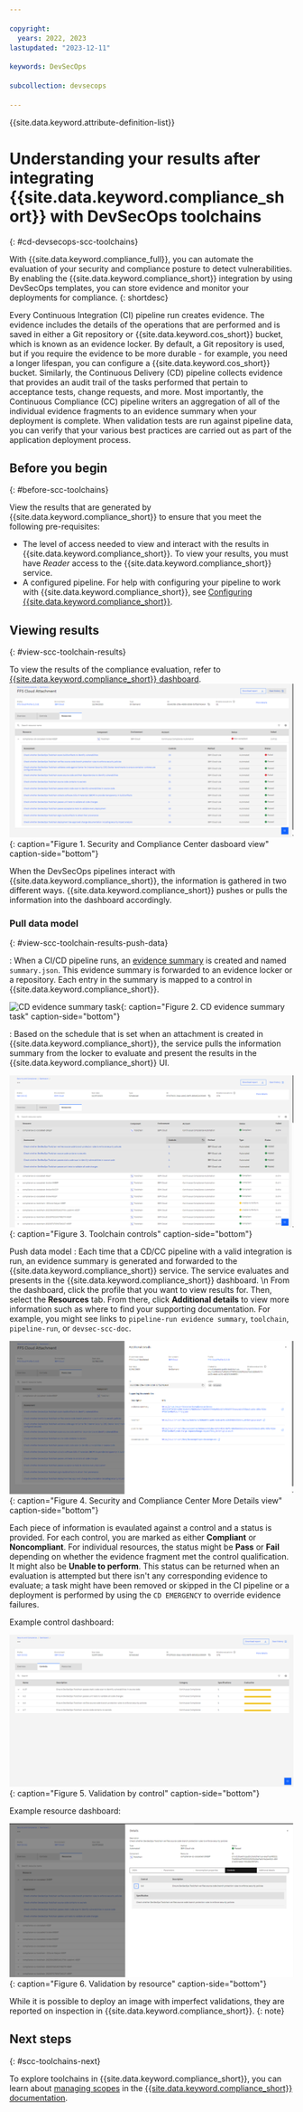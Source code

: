 ```yaml
---

copyright:
  years: 2022, 2023
lastupdated: "2023-12-11"

keywords: DevSecOps

subcollection: devsecops

---
```


{{site.data.keyword.attribute-definition-list}}


# Understanding your results after integrating {{site.data.keyword.compliance_short}} with DevSecOps toolchains
{: #cd-devsecops-scc-toolchains}

With {{site.data.keyword.compliance_full}}, you can automate the evaluation of your security and compliance posture to detect vulnerabilities. By enabling the {{site.data.keyword.compliance_short}} integration by using DevSecOps templates, you can store evidence and monitor your deployments for compliance.
{: shortdesc}

Every Continuous Integration (CI) pipeline run creates evidence. The evidence includes the details of the operations that are performed and is saved in either a Git repository or {{site.data.keyword.cos_short}} bucket, which is known as an evidence locker. By default, a Git repository is used, but if you require the evidence to be more durable - for example, you need a longer lifespan, you can configure a {{site.data.keyword.cos_short}} bucket. Similarly, the Continuous Delivery (CD) pipeline collects evidence that provides an audit trail of the tasks performed that pertain to acceptance tests, change requests, and more. Most importantly, the Continuous Compliance (CC) pipeline writers an aggregation of all of the individual evidence fragments to an evidence summary when your deployment is complete. When validation tests are run against pipeline data, you can verify that your various best practices are carried out as part of the application deployment process.


## Before you begin
{: #before-scc-toolchains}

View the results that are generated by {{site.data.keyword.compliance_short}} to ensure that you meet the following pre-requisites:

* The level of access needed to view and interact with the results in {{site.data.keyword.compliance_short}}. To view your results, you must have *Reader* access to the {{site.data.keyword.compliance_short}} service.
* A configured pipeline.
   For help with configuring your pipeline to work with {{site.data.keyword.compliance_short}}, see [Configuring {{site.data.keyword.compliance_short}}](/docs/devsecops?topic=devsecops-scc).


## Viewing results
{: #view-scc-toolchain-results}

To view the results of the compliance evaluation, refer to [{{site.data.keyword.compliance_short}} dashboard](/security-and-compliance-center).
![Security and Compliance Center dasboard view](images/devsecops-scc-dashboard.png){: caption="Figure 1. Security and Compliance Center dasboard view" caption-side="bottom"}


When the DevSecOps pipelines interact with {{site.data.keyword.compliance_short}}, the information is gathered in two different ways. {{site.data.keyword.compliance_short}} pushes or pulls the information into the dashboard accordingly.


### Pull data model
{: #view-scc-toolchain-results-push-data}

:   When a CI/CD pipeline runs, an [evidence summary](/docs/devsecops?topic=devsecops-devsecops-evidence#cd-devsecops-evidence-summary) is created and named `summary.json`. This evidence summary is forwarded to an evidence locker or a repository. Each entry in the summary is mapped to a control in {{site.data.keyword.compliance_short}}.

   ![CD evidence summary task](images/cd-devsecops-evidence-summary.png){: caption="Figure 2. CD evidence summary task" caption-side="bottom"}

:   Based on the schedule that is set when an attachment is created in {{site.data.keyword.compliance_short}}, the service pulls the information summary from the locker to evaluate and present the results in the {{site.data.keyword.compliance_short}} UI.

   ![Toolchain controls](images/cd-devsecops-toolchain-controls.png){: caption="Figure 3. Toolchain controls" caption-side="bottom"}

Push data model
:   Each time that a CD/CC pipeline with a valid integration is run, an evidence summary is generated and forwarded to the {{site.data.keyword.compliance_short}} service. The service evaluates and presents in the {{site.data.keyword.compliance_short}} dashboard.  \n From the dashboard, click the profile that you want to view results for. Then, select the **Resources** tab. From there, click **Additional details** to view more information such as where to find your supporting documentation. For example, you might see links to `pipeline-run evidence summary`, `toolchain`, `pipeline-run`, or `devsec-scc-doc`.

![{{site.data.keyword.compliance_short}} additional details view](images/devsecops-scc-moredetails.png){: caption="Figure 4. Security and Compliance Center More Details view" caption-side="bottom"}



Each piece of information is evaulated against a control and a status is provided. For each control, you are marked as either **Compliant** or **Noncompliant**. For individual resources, the status might be **Pass** or **Fail** depending on whether the evidence fragment met the control qualification. It might also be **Unable to perform**. This status can be returned when an evaluation is attempted but there isn't any corresponding evidence to evaluate; a task might have been removed or skipped in the CI pipeline or a deployment is performed by using the `CD EMERGENCY` to override evidence failures.

Example control dashboard:

![Validation by control](images/cd-devsecops-validation-by-control.png){: caption="Figure 5. Validation by control" caption-side="bottom"}

Example resource dashboard:

![Validation by resource](images/cd-devsecops-validation-by-resource.png){: caption="Figure 6. Validation by resource" caption-side="bottom"}

While it is possible to deploy an image with imperfect validations, they are reported on inspection in {{site.data.keyword.compliance_short}}.
{: note}


## Next steps
{: #scc-toolchains-next}

To explore toolchains in {{site.data.keyword.compliance_short}}, you can learn about [managing scopes](/docs/security-compliance?topic=security-compliance-scopes) in the [{{site.data.keyword.compliance_short}} documentation](/docs/security-compliance?topic=security-compliance-getting-started).
